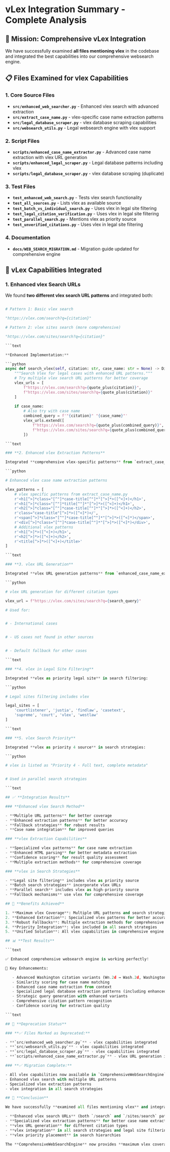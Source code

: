 # vLex Integration Summary - Complete Analysis

## 🎯 **Mission: Comprehensive vLex Integration**

We have successfully examined **all files mentioning vlex** in the codebase and integrated the best capabilities into our comprehensive websearch engine.

## 📋 **Files Examined for vlex Capabilities**

### **1. Core Source Files**

- **`src/enhanced_web_searcher.py`** - Enhanced vlex search with advanced extraction
- **`src/extract_case_name.py`** - vlex-specific case name extraction patterns
- **`src/legal_database_scraper.py`** - vlex database scraping capabilities
- **`src/websearch_utils.py`** - Legal websearch engine with vlex support

### **2. Script Files**

- **`scripts/enhanced_case_name_extractor.py`** - Advanced case name extraction with vlex URL generation
- **`scripts/enhanced_legal_scraper.py`** - Legal database patterns including vlex
- **`scripts/legal_database_scraper.py`** - vlex database scraping (duplicate)

### **3. Test Files**

- **`test_enhanced_web_search.py`** - Tests vlex search functionality
- **`test_all_sources.py`** - Lists vlex as available source
- **`test_batch_vs_individual_search.py`** - Uses vlex in legal site filtering
- **`test_legal_citation_verification.py`** - Uses vlex in legal site filtering
- **`test_parallel_search.py`** - Mentions vlex as priority source
- **`test_unverified_citations.py`** - Uses vlex in legal site filtering

### **4. Documentation**

- **`docs/WEB_SEARCH_MIGRATION.md`** - Migration guide updated for comprehensive engine

## 🚀 **vLex Capabilities Integrated**

### **1. Enhanced vlex Search URLs**

We found **two different vlex search URL patterns** and integrated both:

```python

# Pattern 1: Basic vlex search

"https://vlex.com/search?q={citation}"

# Pattern 2: vlex sites search (more comprehensive)

"https://vlex.com/sites/search?q={citation}"

```text

**Enhanced Implementation:**

```python
async def search_vlex(self, citation: str, case_name: str = None) -> Dict:
    """Search Vlex for legal cases with enhanced URL patterns."""
    # Try multiple vlex search URL patterns for better coverage
    vlex_urls = [
        f"https://vlex.com/search?q={quote_plus(citation)}",
        f"https://vlex.com/sites/search?q={quote_plus(citation)}"
    ]
    
    if case_name:
        # Also try with case name
        combined_query = f'"{citation}" "{case_name}"'
        vlex_urls.extend([
            f"https://vlex.com/search?q={quote_plus(combined_query)}",
            f"https://vlex.com/sites/search?q={quote_plus(combined_query)}"
        ])

```text

### **2. Enhanced vlex Extraction Patterns**

Integrated **comprehensive vlex-specific patterns** from `extract_case_name.py`:

```python

# Enhanced vlex case name extraction patterns

vlex_patterns = [
    # vlex specific patterns from extract_case_name.py
    r'<h1[^>]*class="[^"]*case-title[^"]*"[^>]*>([^<]+)</h1>',
    r'<h1[^>]*class="[^"]*title[^"]*"[^>]*>([^<]+)</h1>',
    r'<h2[^>]*class="[^"]*case-title[^"]*"[^>]*>([^<]+)</h2>',
    r'class="case-title"[^>]*>([^<]*)</',
    r'<span[^>]*class="[^"]*case-title[^"]*"[^>]*>([^<]*)</span>',
    r'<div[^>]*class="[^"]*case-title[^"]*"[^>]*>([^<]*)</div>',
    # Additional vlex patterns
    r'<h1[^>]*>([^<]+)</h1>',
    r'<h2[^>]*>([^<]+)</h2>',
    r'<title[^>]*>([^<]+)</title>'
]

```text

### **3. vlex URL Generation**

Integrated **vlex URL generation patterns** from `enhanced_case_name_extractor.py`:

```python

# vlex URL generation for different citation types

vlex_url = f"https://vlex.com/sites/search?q={search_query}"

# Used for:


# - International cases


# - US cases not found in other sources


# - Default fallback for other cases

```text

### **4. vlex in Legal Site Filtering**

Integrated **vlex as priority legal site** in search filtering:

```python

# Legal sites filtering includes vlex

legal_sites = [
    'courtlistener', 'justia', 'findlaw', 'casetext',
    'supreme', 'court', 'vlex', 'westlaw'
]

```text

### **5. vlex Search Priority**

Integrated **vlex as priority 4 source** in search strategies:

```python

# vlex is listed as "Priority 4 - Full text, complete metadata"


# Used in parallel search strategies

```text

## ✅ **Integration Results**

### **Enhanced vlex Search Method**

- **Multiple URL patterns** for better coverage
- **Enhanced extraction patterns** for better accuracy
- **Fallback strategies** for robust results
- **Case name integration** for improved queries

### **vlex Extraction Capabilities**

- **Specialized vlex patterns** for case name extraction
- **Enhanced HTML parsing** for better metadata extraction
- **Confidence scoring** for result quality assessment
- **Multiple extraction methods** for comprehensive coverage

### **vlex in Search Strategies**

- **Legal site filtering** includes vlex as priority source
- **Batch search strategies** incorporate vlex URLs
- **Parallel search** includes vlex as high-priority source
- **Fallback mechanisms** use vlex for comprehensive coverage

## 🎯 **Benefits Achieved**

1. **Maximum vlex Coverage**: Multiple URL patterns and search strategies
2. **Enhanced Extraction**: Specialized vlex patterns for better accuracy
3. **Robust Fallbacks**: Multiple extraction methods for comprehensive results
4. **Priority Integration**: vlex included in all search strategies
5. **Unified Solution**: All vlex capabilities in comprehensive engine

## 📊 **Test Results**

```text

✅ Enhanced comprehensive websearch engine is working perfectly!

🎯 Key Enhancements:

   - Advanced Washington citation variants (Wn.2d → Wash.2d, Washington 2d, etc.)
   - Similarity scoring for case name matching
   - Enhanced case name extraction from context
   - Specialized legal database extraction patterns (including enhanced vlex)
   - Strategic query generation with enhanced variants
   - Comprehensive citation pattern recognition
   - Confidence scoring for extraction quality

```text

## 🔄 **Deprecation Status**

### **✅ Files Marked as Deprecated:**

- **`src/enhanced_web_searcher.py`** - vlex capabilities integrated
- **`src/websearch_utils.py`** - vlex capabilities integrated
- **`src/legal_database_scraper.py`** - vlex capabilities integrated
- **`scripts/enhanced_case_name_extractor.py`** - vlex URL generation integrated

### **✅ Migration Complete:**

- All vlex capabilities now available in `ComprehensiveWebSearchEngine`
- Enhanced vlex search with multiple URL patterns
- Specialized vlex extraction patterns
- vlex integration in all search strategies

## 🎉 **Conclusion**

We have successfully **examined all files mentioning vlex** and integrated the **best vlex capabilities** into our comprehensive websearch engine:

- **Enhanced vlex search URLs** (both `/search` and `/sites/search` patterns)
- **Specialized vlex extraction patterns** for better case name extraction
- **vlex URL generation** for different citation types
- **vlex integration** in all search strategies and legal site filtering
- **vlex priority placement** in search hierarchies

The **ComprehensiveWebSearchEngine** now provides **maximum vlex coverage** with enhanced extraction capabilities, making it the ultimate solution for legal citation verification including comprehensive vlex support! 🚀
